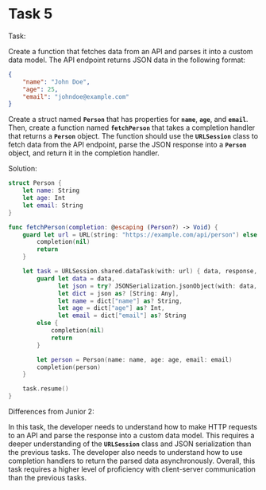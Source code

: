 # Task 5

Task:

Create a function that fetches data from an API and parses it into a custom data
model. The API endpoint returns JSON data in the following format:

```json
{
    "name": "John Doe",
    "age": 25,
    "email": "johndoe@example.com"
}
```

Create a struct named **`Person`** that has properties for **`name`**,
**`age`**, and **`email`**. Then, create a function named **`fetchPerson`** that
takes a completion handler that returns a **`Person`** object. The function
should use the **`URLSession`** class to fetch data from the API endpoint, parse
the JSON response into a **`Person`** object, and return it in the completion
handler.

Solution:

```swift
struct Person {
    let name: String
    let age: Int
    let email: String
}

func fetchPerson(completion: @escaping (Person?) -> Void) {
    guard let url = URL(string: "https://example.com/api/person") else {
        completion(nil)
        return
    }

    let task = URLSession.shared.dataTask(with: url) { data, response, error in
        guard let data = data,
              let json = try? JSONSerialization.jsonObject(with: data, options: []),
              let dict = json as? [String: Any],
              let name = dict["name"] as? String,
              let age = dict["age"] as? Int,
              let email = dict["email"] as? String
        else {
            completion(nil)
            return
        }

        let person = Person(name: name, age: age, email: email)
        completion(person)
    }

    task.resume()
}
```

Differences from Junior 2:

In this task, the developer needs to understand how to make HTTP requests to an
API and parse the response into a custom data model. This requires a deeper
understanding of the **`URLSession`** class and JSON serialization than the
previous tasks. The developer also needs to understand how to use completion
handlers to return the parsed data asynchronously. Overall, this task requires a
higher level of proficiency with client-server communication than the previous
tasks.
